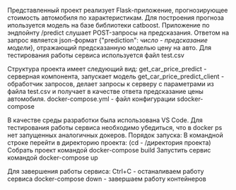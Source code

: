 Представленный проект реализует Flask-приложение,  прогнозирующее стоимость автомобиля по характеристикам. Для построения прогноза ипользуется модель на базе библиотеки catboost.
Приложение по эндпойнту /predict слушает POST-запросы на предсказания.  Ответом на запрос является json-формат {"prediction": *число - предсказание модели*}, отражающий предсказанную моделью цену на авто. Для тестирования работы сервиса используется файл test.csv

Структура проекта имеет следующий вид:
get_car_price_predict - серверная компонента, запускает модель
get_car_price_predict_client - обработчик запросов, делает запросы к серверу с параметрами из файла test.csv и получает в качестве ответа предсказание цены автомобиля.
docker-compose.yml - файл конфигурации sdocker-compose

В качестве среды разработки была использована VS Code. Для тестирования работы сервиса необходимо убедиться, что в docker ps нет запущенных аналогичных докеров.
Порядок запуска:
В командной строке перейти в директорию проекта: (cd - /директория проекта)
Собрать проект командой docker-compose build
Запустить сервис командой docker-compose up 

Для завершения работы сервиса:
Ctrl+C - останаливаем работу сервиса
docker-compose down - завершаем работу контейнеров
